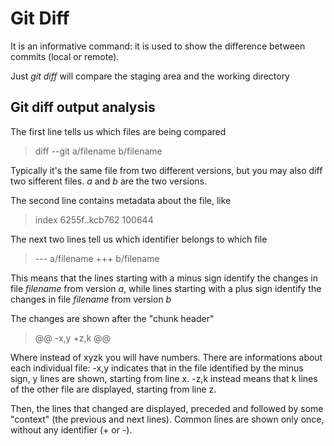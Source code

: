 # Git Diff

It is an informative command: it is used to show the difference between commits (local or remote).

Just *git diff* will compare the staging area and the working directory

## Git diff output analysis

The first line tells us which files are being compared

> diff --git a/filename b/filename

Typically it's the same file from two different versions, but you may also diff two sifferent files. *a* and *b* are the two versions.

The second line contains metadata about the file, like

> index 6255f..kcb762 100644

The next two lines tell us which identifier belongs to which file

> --- a/filename
> +++ b/filename

This means that the lines starting with a minus sign identify the changes in file *filename* from version *a*, while lines starting with a plus sign identify the changes in file *filename* from version *b*

The changes are shown after the "chunk header"

> @@ -x,y +z,k @@

Where instead of xyzk you will have numbers. There are informations about each individual file: -x,y indicates that in the file identified by the minus sign, y lines are shown, starting from line x. -z,k instead means that k lines of the other file are displayed, starting from line z.

Then, the lines that changed are displayed, preceded and followed by some "context" (the previous and next lines). Common lines are shown only once, without any identifier (+ or -).